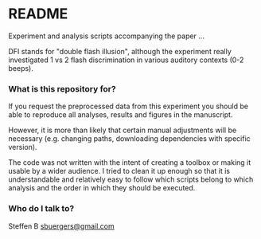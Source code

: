 # README #

Experiment and analysis scripts accompanying the paper ... 

DFI stands for "double flash illusion", although the experiment really 
investigated 1 vs 2 flash discrimination in various auditory contexts
(0-2 beeps). 

### What is this repository for? ###

If you request the preprocessed data from this experiment you should be 
able to reproduce all analyses, results and figures in the manuscript. 

However, it is more than likely that certain manual adjustments will be
necessary (e.g. changing paths, downloading dependencies with specific
version). 

The code was not written with the intent of creating a toolbox or making
it usable by a wider audience. I tried to clean it up enough so that it is
understandable and relatively easy to follow which scripts belong to which 
analysis and the order in which they should be executed. 

### Who do I talk to? ###

Steffen B
sbuergers@gmail.com
